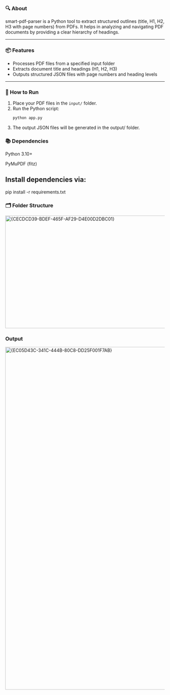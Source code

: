 ### 🔍 About
smart-pdf-parser is a Python tool to extract structured outlines (title, H1, H2, H3 with page numbers) from PDFs. It helps in analyzing and navigating PDF documents by providing a clear hierarchy of headings.

---

### 📦 Features
- Processes PDF files from a specified input folder
- Extracts document title and headings (H1, H2, H3)
- Outputs structured JSON files with page numbers and heading levels

---

### 🚀 How to Run

1. Place your PDF files in the `input/` folder.  
2. Run the Python script:
   ```bash
   python app.py
3. The output JSON files will be generated in the output/ folder.

### 📚 Dependencies
Python 3.10+

PyMuPDF (fitz)

## Install dependencies via:

pip install -r requirements.txt

### 🗂 Folder Structure
<img width="550" height="355" alt="{CECDCD39-BDEF-465F-AF29-D4E00D2DBC01}" src="https://github.com/user-attachments/assets/af5f00c8-0c57-4f4e-9d09-4ba0c8aa7a41" />

### Output
<img width="1920" height="1080" alt="{EC05D43C-341C-444B-80C8-DD25F001F7AB}" src="https://github.com/user-attachments/assets/15394f34-f8f2-472e-b9f8-f8c6ae90f577" />


